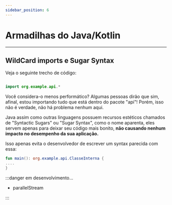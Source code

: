 ```yaml
---
sidebar_position: 6
---
```


# Armadilhas do Java/Kotlin

---
## WildCard imports e Sugar Syntax

Veja o seguinte trecho de código:
```kotlin

import org.example.api.*

```

Você considera-o menos performático? Algumas pessoas dirão que sim, afinal, estou importando tudo que está dentro do pacote
"api"! Porém, isso não é verdade, não há problema nenhum aqui.

Java assim como outras linguagens possuem recursos estéticos chamados de "Syntactic Sugars" ou "Sugar Syntax", como o nome
aparenta, eles servem apenas para deixar seu código mais bonito, **não causando nenhum impacto no desempenho da sua aplicação.**

Isso apenas evita o desenvolvedor de escrever um syntax parecida com essa:
```kotlin
fun main(): org.example.api.ClasseInterna {
....
}
```

:::danger em desenvolvimento...

- parallelStream

:::